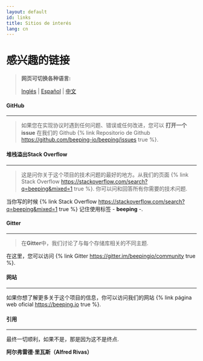 ```yaml
---
layout: default
id: links
title: Sitios de interés
lang: cn
---
```


# 感兴趣的链接

> **网页可切换各种语言:**
>  
> [Inglés](/beeping/links.html) | [Español](/beeping/es/links.html) | [中文](/beeping/zh-CN/links.html)

#### GitHub

---

> 如果您在实现协议时遇到任何问题、错误或任何改进，您可以 **打开一个 issue** 在我们的 Github  {% link Repositorio de Github https://github.com/beeping-io/beeping/issues true %}.

#### 堆栈溢出Stack Overflow 

---

> 这是问你关于这个项目的技术问题的最好的地方。从我们的页面 {% link Stack Overflow https://stackoverflow.com/search?q=beeping&mixed=1 true %}. 你可以问和回答所有你需要的技术问题. 

当你写的时候 {% link Stack Overflow https://stackoverflow.com/search?q=beeping&mixed=1 true %} 记住使用标签 - **beeping** -.

#### Gitter

---

> 在**Gitter**中，我们讨论了与每个存储库相关的不同主题.

在这里，您可以访问 {% link Gitter https://gitter.im/beepingio/community true %}.


#### 网站

---

如果你想了解更多关于这个项目的信息，你可以访问我们的网站 {% link página web oficial https://beeping.io true %}. 

#### 引用

---

最终一切顺利，如果不是，那是因为这不是终点.

**阿尔弗雷德·里瓦斯（Alfred Rivas）**


